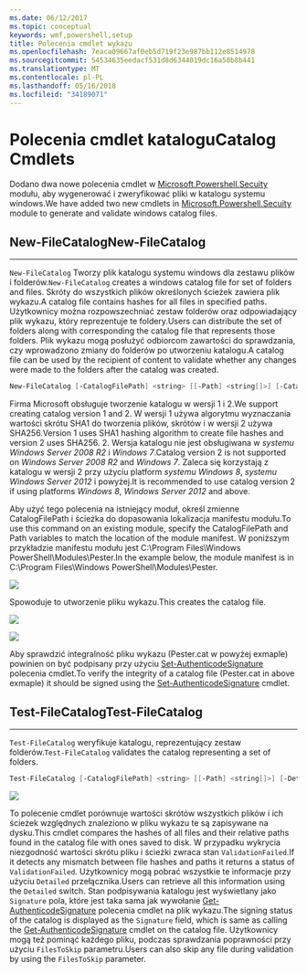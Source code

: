 ```yaml
---
ms.date: 06/12/2017
ms.topic: conceptual
keywords: wmf,powershell,setup
title: Polecenia cmdlet wykazu
ms.openlocfilehash: 7eaca09667af0eb5d719f23e987bb112e8514978
ms.sourcegitcommit: 54534635eedacf531d8d6344019dc16a50b8b441
ms.translationtype: MT
ms.contentlocale: pl-PL
ms.lasthandoff: 05/16/2018
ms.locfileid: "34189071"
---
```

# <a name="catalog-cmdlets"></a><span data-ttu-id="62901-103">Polecenia cmdlet katalogu</span><span class="sxs-lookup"><span data-stu-id="62901-103">Catalog Cmdlets</span></span>

<span data-ttu-id="62901-104">Dodano dwa nowe polecenia cmdlet w [Microsoft.Powershell.Secuity](https://technet.microsoft.com/en-us/library/hh847877.aspx) modułu, aby wygenerować i zweryfikować pliki w katalogu systemu windows.</span><span class="sxs-lookup"><span data-stu-id="62901-104">We have added two new cmdlets in [Microsoft.Powershell.Secuity](https://technet.microsoft.com/en-us/library/hh847877.aspx) module to generate and validate windows catalog files.</span></span>

## <a name="new-filecatalog"></a><span data-ttu-id="62901-105">New-FileCatalog</span><span class="sxs-lookup"><span data-stu-id="62901-105">New-FileCatalog</span></span>
--------------------------------

<span data-ttu-id="62901-106">`New-FileCatalog` Tworzy plik katalogu systemu windows dla zestawu plików i folderów.</span><span class="sxs-lookup"><span data-stu-id="62901-106">`New-FileCatalog` creates a windows catalog file for set of folders and files.</span></span> <span data-ttu-id="62901-107">Skróty do wszystkich plików określonych ścieżek zawiera plik wykazu.</span><span class="sxs-lookup"><span data-stu-id="62901-107">A catalog file contains hashes for all files in specified paths.</span></span> <span data-ttu-id="62901-108">Użytkownicy można rozpowszechniać zestaw folderów oraz odpowiadający plik wykazu, który reprezentuje te foldery.</span><span class="sxs-lookup"><span data-stu-id="62901-108">Users can distribute the set of folders along with corresponding the catalog file that represents those folders.</span></span> <span data-ttu-id="62901-109">Plik wykazu mogą posłużyć odbiorcom zawartości do sprawdzania, czy wprowadzono zmiany do folderów po utworzeniu katalogu.</span><span class="sxs-lookup"><span data-stu-id="62901-109">A catalog file can be used by the recipient of content to validate whether any changes were made to the folders after the catalog was created.</span></span>

```powershell
New-FileCatalog [-CatalogFilePath] <string> [[-Path] <string[]>] [-CatalogVersion <int>] [-WhatIf] [-Confirm] [<CommonParameters>]
```
<span data-ttu-id="62901-110">Firma Microsoft obsługuje tworzenie katalogu w wersji 1 i 2.</span><span class="sxs-lookup"><span data-stu-id="62901-110">We support creating catalog version 1 and 2.</span></span> <span data-ttu-id="62901-111">W wersji 1 używa algorytmu wyznaczania wartości skrótu SHA1 do tworzenia plików, skrótów i w wersji 2 używa SHA256.</span><span class="sxs-lookup"><span data-stu-id="62901-111">Version 1 uses SHA1 hashing algorithm to create file hashes and version 2 uses SHA256.</span></span> <span data-ttu-id="62901-112">2. Wersja katalogu nie jest obsługiwana w *systemu Windows Server 2008 R2* i *Windows 7*.</span><span class="sxs-lookup"><span data-stu-id="62901-112">Catalog version 2 is not supported on *Windows Server 2008 R2* and *Windows 7*.</span></span> <span data-ttu-id="62901-113">Zaleca się korzystają z katalogu w wersji 2 przy użyciu platform *systemu Windows 8*, *systemu Windows Server 2012* i powyżej.</span><span class="sxs-lookup"><span data-stu-id="62901-113">It is recommended to use catalog version 2 if using platforms *Windows 8*, *Windows Server 2012* and above.</span></span>

<span data-ttu-id="62901-114">Aby użyć tego polecenia na istniejący moduł, określ zmienne CatalogFilePath i ścieżka do dopasowania lokalizacja manifestu modułu.</span><span class="sxs-lookup"><span data-stu-id="62901-114">To use this command on an existing module, specify the CatalogFilePath and Path variables to match the location of the module manifest.</span></span> <span data-ttu-id="62901-115">W poniższym przykładzie manifestu modułu jest C:\Program Files\Windows PowerShell\Modules\Pester.</span><span class="sxs-lookup"><span data-stu-id="62901-115">In the example below, the module manifest is in C:\Program Files\Windows PowerShell\Modules\Pester.</span></span>

![](../images/NewFileCatalog.jpg)

<span data-ttu-id="62901-116">Spowoduje to utworzenie pliku wykazu.</span><span class="sxs-lookup"><span data-stu-id="62901-116">This creates the catalog file.</span></span>

![](../images/CatalogFile1.jpg)

![](../images/CatalogFile2.jpg)

<span data-ttu-id="62901-117">Aby sprawdzić integralność pliku wykazu (Pester.cat w powyżej exmaple) powinien on być podpisany przy użyciu [Set-AuthenticodeSignature](https://technet.microsoft.com/library/hh849819.aspx) polecenia cmdlet.</span><span class="sxs-lookup"><span data-stu-id="62901-117">To verify the integrity of a catalog file (Pester.cat in above exmaple) it should be signed using the [Set-AuthenticodeSignature](https://technet.microsoft.com/library/hh849819.aspx) cmdlet.</span></span>


## <a name="test-filecatalog"></a><span data-ttu-id="62901-118">Test-FileCatalog</span><span class="sxs-lookup"><span data-stu-id="62901-118">Test-FileCatalog</span></span>
--------------------------------

<span data-ttu-id="62901-119">`Test-FileCatalog` weryfikuje katalogu, reprezentujący zestaw folderów.</span><span class="sxs-lookup"><span data-stu-id="62901-119">`Test-FileCatalog` validates the catalog representing a set of folders.</span></span>

```powershell
Test-FileCatalog [-CatalogFilePath] <string> [[-Path] <string[]>] [-Detailed] [-FilesToSkip <string[]>] [-WhatIf] [-Confirm] [<CommonParameters>]
```

![](../images/TestFileCatalog.jpg)

<span data-ttu-id="62901-120">To polecenie cmdlet porównuje wartości skrótów wszystkich plików i ich ścieżek względnych znaleziono w pliku wykazu te są zapisywane na dysku.</span><span class="sxs-lookup"><span data-stu-id="62901-120">This cmdlet compares the hashes of all files and their relative paths found in the catalog file with ones saved to disk.</span></span> <span data-ttu-id="62901-121">W przypadku wykrycia niezgodność wartości skrótu pliku i ścieżki zwraca stan `ValidationFailed`.</span><span class="sxs-lookup"><span data-stu-id="62901-121">If it detects any mismatch between file hashes and paths it returns a status of `ValidationFailed`.</span></span>
<span data-ttu-id="62901-122">Użytkownicy mogą pobrać wszystkie te informacje przy użyciu `Detailed` przełącznika.</span><span class="sxs-lookup"><span data-stu-id="62901-122">Users can retrieve all this information using the `Detailed` switch.</span></span> <span data-ttu-id="62901-123">Stan podpisywania katalogu jest wyświetlany jako `Signature` pola, które jest taka sama jak wywołanie [Get-AuthenticodeSignature](https://technet.microsoft.com/en-us/library/hh849805.aspx) polecenia cmdlet na plik wykazu.</span><span class="sxs-lookup"><span data-stu-id="62901-123">The signing status of the catalog is displayed as the `Signature` field, which is same as calling the [Get-AuthenticodeSignature](https://technet.microsoft.com/en-us/library/hh849805.aspx) cmdlet on the catalog file.</span></span>
<span data-ttu-id="62901-124">Użytkownicy mogą też pominąć każdego pliku, podczas sprawdzania poprawności przy użyciu `FilesToSkip` parametru.</span><span class="sxs-lookup"><span data-stu-id="62901-124">Users can also skip any file during validation by using the `FilesToSkip` parameter.</span></span>
